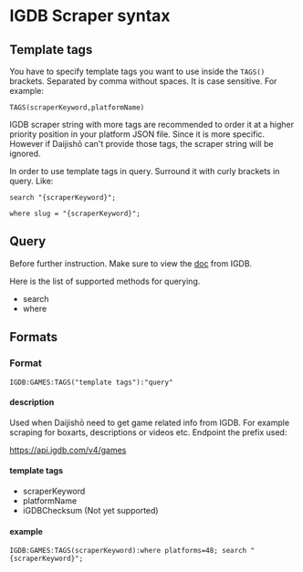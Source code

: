 # IGDB Scraper syntax


## Template tags
You have to specify template tags you want to use inside the `TAGS()` brackets. Separated by comma without spaces. It is case sensitive. For example:

`TAGS(scraperKeyword,platformName)`

IGDB scraper string with more tags are recommended to order it at a higher priority position in your platform JSON file. Since it is more specific. However if Daijishō can't provide those tags, the scraper string will be ignored.

In order to use template tags in query. Surround it with curly brackets in query. Like:

`search "{scraperKeyword}";`

`where slug = "{scraperKeyword}";`

## Query
Before further instruction. Make sure to view the [doc](https://api-docs.igdb.com/#examples) from IGDB.

Here is the list of supported methods for querying.

 - search
 - where


## Formats

### Format
`IGDB:GAMES:TAGS("template tags"):"query"`

#### description
Used when Daijishō need to get game related info from IGDB. For example scraping for boxarts, descriptions or videos etc. Endpoint the prefix used:

https://api.igdb.com/v4/games

#### template tags
- scraperKeyword
- platformName
- iGDBChecksum (Not yet supported)

#### example
`IGDB:GAMES:TAGS(scraperKeyword):where platforms=48; search "{scraperKeyword}";`

<!-- ### Format
`IGDB:SEARCH:TAGS("template tags"):"query"`

#### description
Used when Daijishō need to get game related info from IGDB. For example scraping for boxarts, descriptions or videos etc. Endpoint the prefix used:

https://api.igdb.com/v4/search

#### template tags
- scraperKeyword
- platformName
- iGDBChecksum (Not yet supported)

#### example
`IGDB:SEARCH:TAGS(scraperKeyword): search "{scraperKeyword}";` -->
